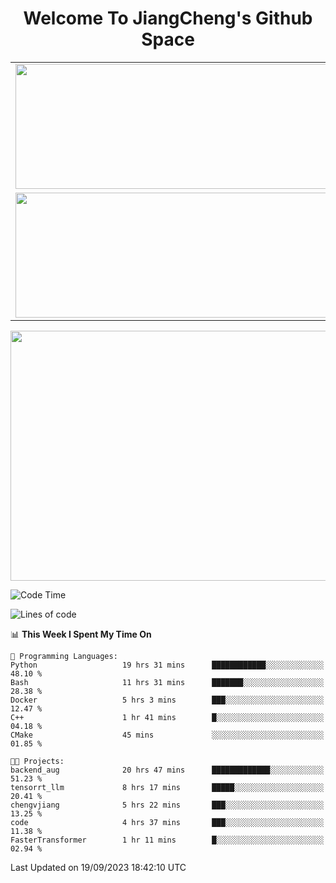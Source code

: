 <h1 align="center">Welcome To JiangCheng's Github Space</h1>

<table align="center" frame="void" rules="none" >
  <tr>
    <td>
      <div align="center"> <img height="200px" width="500px"  src="https://github-readme-stats.vercel.app/api?username=thisjiang&hide_title=true&hide_border=true&layout=compact&show_icons=trueline_height=21&text_color=000&icon_color=000&bg_color=0,ea6161,ffc64d,fffc4d,52fa5a&theme=graywhite" /> </div>
    </td>
    <td>
      <div align="center"> <img height="200px" width="500px" src="https://github-readme-stats.vercel.app/api/top-langs/?username=thisjiang&hide_title=true&hide_border=true&layout=compact&langs_count=6&text_color=000&icon_color=fff&bg_color=0,52fa5a,4dfcff,c64dff&theme=graywhite" /> </div>
    </td>
  </tr>
  <tr>
    <td>
      <div align="center"> <img height="200px" width="500px" src="https://github-readme-streak-stats.herokuapp.com/?user=thisjiang&hide_title=true&hide_border=true&layout=compact&langs_count=6" /> </div>
    </td>
    <td>
      <div align="center"> 
      <a href="https://github.com/" target="_blank"><img style="margin: 10px" src="https://profilinator.rishav.dev/skills-assets/git-scm-icon.svg" alt="Git" height="50" /></a>  
      <a href="https://www.linux.org/" target="_blank"><img style="margin: 10px" src="https://profilinator.rishav.dev/skills-assets/linux-original.svg" alt="Linux" height="50" /></a>  
      <a href="https://www.gnu.org/software/bash/" target="_blank"><img style="margin: 10px" src="https://profilinator.rishav.dev/skills-assets/gnu_bash-icon.svg" alt="Bash" height="50" /></a>  
      </div>
    </td>
  </tr>
</table>

<div align="center"> <img height="400px" width="1000px" src="https://github-readme-activity-graph.cyclic.app/graph?username=thisjiang&theme=react&hide_title=true&hide_border=true&layout=compact&langs_count=6" /> </div></td>

<!--START_SECTION:waka-->
![Code Time](http://img.shields.io/badge/Code%20Time-277%20hrs%2012%20mins-blue)

![Lines of code](https://img.shields.io/badge/From%20Hello%20World%20I%27ve%20Written-602.5%20thousand%20lines%20of%20code-blue)

📊 **This Week I Spent My Time On** 

```text
💬 Programming Languages: 
Python                   19 hrs 31 mins      ████████████░░░░░░░░░░░░░   48.10 % 
Bash                     11 hrs 31 mins      ███████░░░░░░░░░░░░░░░░░░   28.38 % 
Docker                   5 hrs 3 mins        ███░░░░░░░░░░░░░░░░░░░░░░   12.47 % 
C++                      1 hr 41 mins        █░░░░░░░░░░░░░░░░░░░░░░░░   04.18 % 
CMake                    45 mins             ░░░░░░░░░░░░░░░░░░░░░░░░░   01.85 % 

🐱‍💻 Projects: 
backend_aug              20 hrs 47 mins      █████████████░░░░░░░░░░░░   51.23 % 
tensorrt_llm             8 hrs 17 mins       █████░░░░░░░░░░░░░░░░░░░░   20.41 % 
chengvjiang              5 hrs 22 mins       ███░░░░░░░░░░░░░░░░░░░░░░   13.25 % 
code                     4 hrs 37 mins       ███░░░░░░░░░░░░░░░░░░░░░░   11.38 % 
FasterTransformer        1 hr 11 mins        █░░░░░░░░░░░░░░░░░░░░░░░░   02.94 % 
```


 Last Updated on 19/09/2023 18:42:10 UTC
<!--END_SECTION:waka-->
